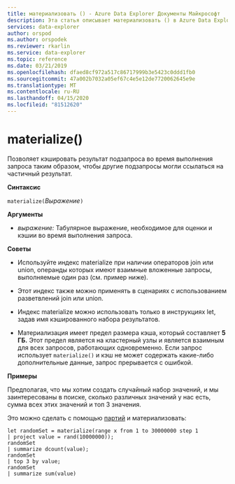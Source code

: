 ```yaml
---
title: материализовать () - Azure Data Explorer Документы Майкрософт
description: Эта статья описывает материализовать () в Azure Data Explorer.
services: data-explorer
author: orspod
ms.author: orspodek
ms.reviewer: rkarlin
ms.service: data-explorer
ms.topic: reference
ms.date: 03/21/2019
ms.openlocfilehash: dfaed8cf972a517c86717999b3e5423c0ddd1fb0
ms.sourcegitcommit: 47a002b7032a05ef67c4e5e12de7720062645e9e
ms.translationtype: MT
ms.contentlocale: ru-RU
ms.lasthandoff: 04/15/2020
ms.locfileid: "81512620"
---
```

# <a name="materialize"></a>materialize()

Позволяет кэшировать результат подзапроса во время выполнения запроса таким образом, чтобы другие подзапросы могли ссылаться на частичный результат.

 
**Синтаксис**

`materialize(`*Выражение*`)`

**Аргументы**

* *выражение:* Табулярное выражение, необходимое для оценки и кэшии во время выполнения запроса.

**Советы**

* Используйте индекс materialize при наличии операторов join или union, операнды которых имеют взаимные вложенные запросы, выполняемые один раз (см. пример ниже).

* Этот индекс также можно применять в сценариях с использованием разветвлений join или union.

* Индекс materialize можно использовать только в инструкциях let, задав имя кэшированного набора результатов.

* Материализация имеет предел размера кэша, который составляет **5 ГБ.** 
  Этот предел является на кластерный узлы и является взаимным для всех запросов, работающих одновременно.
  Если запрос использует `materialize()` и кэш не может содержать какие-либо дополнительные данные, запрос прерывается с ошибкой.

**Примеры**

Предполагая, что мы хотим создать случайный набор значений, и мы заинтересованы в поиске, сколько различных значений у нас есть, сумма всех этих значений и топ 3 значения.

Это можно сделать с помощью [партий](batches.md) и материализовать:

 ```kusto
let randomSet = materialize(range x from 1 to 30000000 step 1
| project value = rand(10000000));
randomSet
| summarize dcount(value);
randomSet
| top 3 by value;
randomSet
| summarize sum(value)

```